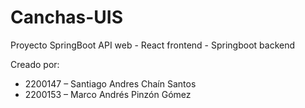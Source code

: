 # Canchas-UIS

Proyecto SpringBoot API web - React frontend - Springboot backend

Creado por: 
- 2200147 – Santiago Andres Chaín Santos 
- 2200153 – Marco Andrés Pinzón Gómez
